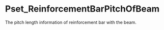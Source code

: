 # Pset_ReinforcementBarPitchOfBeam

The pitch length information of reinforcement bar with the beam.<!-- end of definition -->
